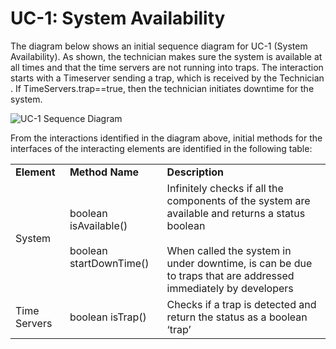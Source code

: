 # UC-1: System Availability
The diagram below shows an initial sequence diagram for UC-1 (System Availability). As shown, the technician makes sure the system is available at all times and that the time servers are not running into traps. The interaction  starts with  a  Timeserver  sending  a trap, which  is received  by  the Technician . If TimeServers.trap==true, then the technician initiates downtime for the system.

![UC-1 Sequence Diagram](https://github.com/rutvishah859/Software-Design-Final-Project/blob/main/images/UC-1-Sequence-Diagram.png)

From the interactions identified in the diagram above, initial methods for the interfaces of the interacting elements are identified in the following table: 
<table>
    <tr>
        <td><b>Element</b></td>
        <td><b>Method Name</b></td>
        <td><b>Description</b></td>
    </tr>
    <tr>
        <td>System</td>
        <td>
            boolean isAvailable()
            <br><br>
            boolean startDownTime()
        </td>
        <td>
            Infinitely checks if all the components of the system are available and returns a status boolean 
            <br><br>
            When called the system in under downtime, is can be due to traps that are addressed immediately by developers 
        </td>
    </tr>
    <tr>
        <td>Time Servers</td>
        <td>
            boolean isTrap()
        </td>
        <td>
            Checks if a trap is detected and return the status as a boolean ‘trap’
        </td>
    </tr>
</table>